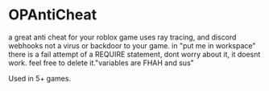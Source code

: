 # OPAntiCheat
a great anti cheat for your roblox game
uses ray tracing, and discord webhooks
not a virus or backdoor to your game.
in "put me in workspace" there is a fail attempt of a REQUIRE statement, dont worry about it, it doesnt work. feel free to delete it."variables are FHAH and sus"

Used in 5+ games.

